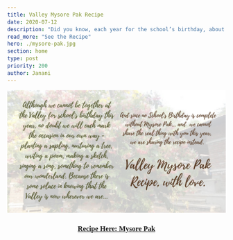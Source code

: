 ```yaml
---
title: Valley Mysore Pak Recipe
date: 2020-07-12
description: "Did you know, each year for the school’s birthday, about 6 kilos of Mysore Pak is made in the dining hall. For this, 5 kilos of besan, 10 kilos of sugar, 12 liters oil and 2 liters of ghee is used. The total cooking time is more than an 1 hour."
read_more: "See the Recipe"
hero: ./mysore-pak.jpg
section: home
type: post
priority: 200
author: Janani
---
```


![Recipe](./10.png)

<center>
    <h3><a href="/55-mysore-pak-recipe" style="font-family: 'Playlist'">Recipe Here: Mysore Pak</a></h3>
</center>
